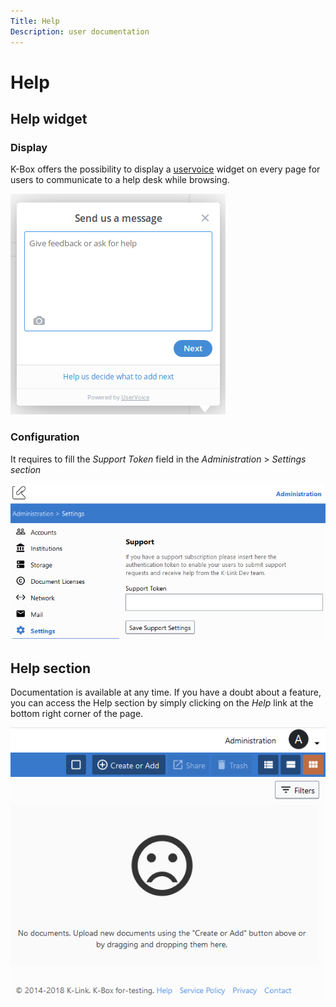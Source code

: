 ```yaml
---
Title: Help
Description: user documentation
---
```


# Help

## Help widget

### Display
K-Box offers the possibility to display a [uservoice](https://www.uservoice.com/)
widget on every page for users to communicate to a help desk while browsing.

![Support wodget](./images/support-widget.png)  

### Configuration
It requires to fill the _Support Token_ field in the _Administration_ > _Settings section_

![Support configuration](./images/support-configuration.png)  

## Help section

Documentation is available at any time. If you have a doubt about a feature, you
can access the Help section by simply clicking on the *Help* link at the bottom
right corner of the page.

![Help link](./images/help-link.png)
